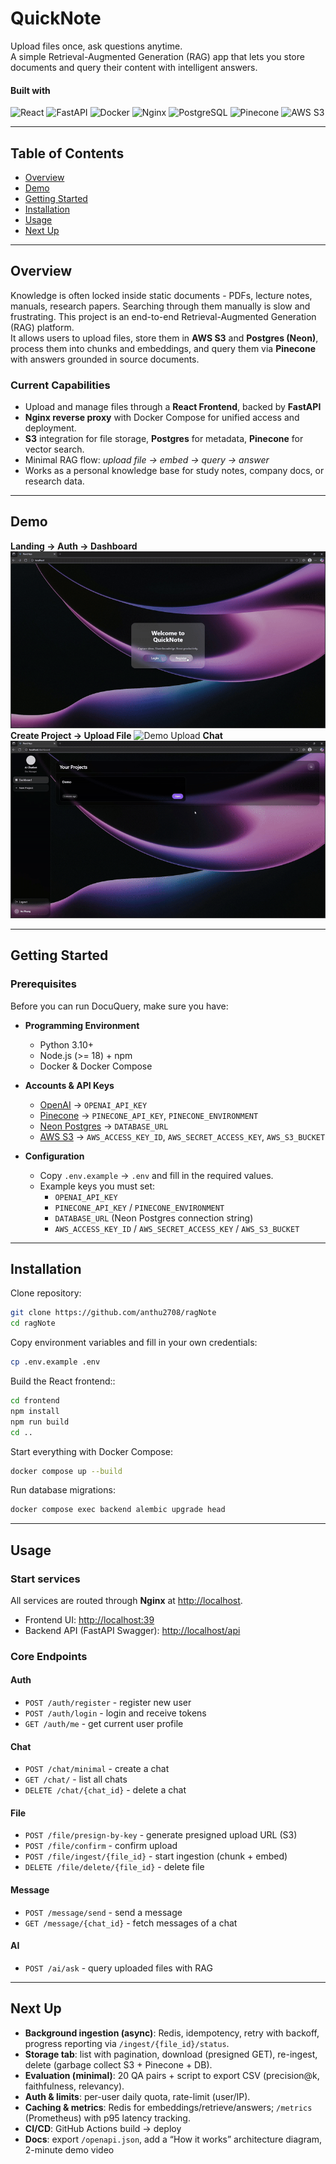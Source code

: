 # QuickNote
Upload files once, ask questions anytime.  
A simple Retrieval-Augmented Generation (RAG) app that lets you store documents and query their content with intelligent answers.

#### Built with
![React](https://img.shields.io/badge/-React-61DAFB?logo=react&logoColor=black&style=flat-square)
![FastAPI](https://img.shields.io/badge/-FastAPI-009688?logo=fastapi&logoColor=white&style=flat-square)
![Docker](https://img.shields.io/badge/-Docker-2496ED?logo=docker&logoColor=white&style=flat-square)
![Nginx](https://img.shields.io/badge/-Nginx-009639?logo=nginx&logoColor=white&style=flat-square)
![PostgreSQL](https://img.shields.io/badge/-PostgreSQL-4169E1?logo=postgresql&logoColor=white&style=flat-square)
![Pinecone](https://img.shields.io/badge/-Pinecone-2E7D32?style=flat-square)
![AWS S3](https://img.shields.io/badge/-AWS%20S3-569A31?logo=amazonaws&logoColor=white&style=flat-square)

---
## Table of Contents

- [Overview](#overview)
- [Demo](#demo)
- [Getting Started](#getting-started)
- [Installation](#installation)
- [Usage](#usage)
- [Next Up](#next-up)

[//]: # (- [Testing]&#40;#testing&#41;)

---

## Overview
Knowledge is often locked inside static documents - PDFs, lecture notes, manuals, research papers. Searching through them manually is slow and frustrating.
This project is an end-to-end Retrieval-Augmented Generation (RAG) platform.  
It allows users to upload files, store them in **AWS S3** and **Postgres (Neon)**, process them into chunks and embeddings, and query them via **Pinecone** with answers grounded in source documents.

### Current Capabilities
- Upload and manage files through a **React Frontend**, backed by **FastAPI**
- **Nginx reverse proxy** with Docker Compose for unified access and deployment.
- **S3** integration for file storage, **Postgres** for metadata, **Pinecone** for vector search.
- Minimal RAG flow: *upload file → embed → query → answer*
- Works as a personal knowledge base for study notes, company docs, or research data.

---

## Demo
**Landing → Auth → Dashboard**
![Demo Auth](./assets/demo-auth.gif)
**Create Project → Upload File**
![Demo Upload](./assets/demo-upload.gif)
**Chat**
![Demo Chat](./assets/demo-chat.gif)

---


## Getting Started

### Prerequisites

Before you can run DocuQuery, make sure you have:

- **Programming Environment**
  - Python 3.10+
  - Node.js (>= 18) + npm
  - Docker & Docker Compose

- **Accounts & API Keys**
  - [OpenAI](https://platform.openai.com/) → `OPENAI_API_KEY`
  - [Pinecone](https://www.pinecone.io/) → `PINECONE_API_KEY`, `PINECONE_ENVIRONMENT`
  - [Neon Postgres](https://neon.tech/) → `DATABASE_URL`
  - [AWS S3](https://aws.amazon.com/s3/) → `AWS_ACCESS_KEY_ID`, `AWS_SECRET_ACCESS_KEY`, `AWS_S3_BUCKET`

- **Configuration**
  - Copy `.env.example` → `.env` and fill in the required values.
  - Example keys you must set:
    - `OPENAI_API_KEY`
    - `PINECONE_API_KEY` / `PINECONE_ENVIRONMENT`
    - `DATABASE_URL` (Neon Postgres connection string)
    - `AWS_ACCESS_KEY_ID` / `AWS_SECRET_ACCESS_KEY` / `AWS_S3_BUCKET`


---

## Installation

Clone repository:

```bash
git clone https://github.com/anthu2708/ragNote
cd ragNote
```

Copy environment variables and fill in your own credentials:

```bash
cp .env.example .env
```

Build the React frontend::

```bash
cd frontend
npm install
npm run build
cd ..
```

Start everything with Docker Compose:

```bash
docker compose up --build
```

Run database migrations:

```bash
docker compose exec backend alembic upgrade head
```

---

## Usage

### Start services
All services are routed through **Nginx** at [http://localhost](http://localhost).

- Frontend UI: [http://localhost:39](http://localhost)
- Backend API (FastAPI Swagger): [http://localhost/api](http://localhost/docs)

### Core Endpoints

#### Auth
- `POST /auth/register` - register new user
- `POST /auth/login` - login and receive tokens
- `GET /auth/me` - get current user profile

#### Chat
- `POST /chat/minimal` - create a chat
- `GET /chat/` - list all chats
- `DELETE /chat/{chat_id}` - delete a chat

#### File
- `POST /file/presign-by-key` - generate presigned upload URL (S3)
- `POST /file/confirm` - confirm upload
- `POST /file/ingest/{file_id}` - start ingestion (chunk + embed)
- `DELETE /file/delete/{file_id}` - delete file

#### Message
- `POST /message/send` - send a message
- `GET /message/{chat_id}` - fetch messages of a chat

#### AI
- `POST /ai/ask` - query uploaded files with RAG


[//]: # (---)

[//]: # ()
[//]: # (## Testing)

[//]: # ()
[//]: # (This is a student personal project.  )

[//]: # (Currently, testing is minimal and focuses on core endpoints.)

[//]: # ()
[//]: # (Run backend tests:)

[//]: # (```bash)

[//]: # (docker compose exec backend pytest)

[//]: # (```)

[//]: # (Run frontend tests:)

[//]: # (```bash)

[//]: # (docker compose exec frontend npm test)

[//]: # (```)

---

## Next Up

- **Background ingestion (async)**: Redis, idempotency, retry with backoff, progress reporting via `/ingest/{file_id}/status`.
- **Storage tab**: list with pagination, download (presigned GET), re-ingest, delete (garbage collect S3 + Pinecone + DB).
- **Evaluation (minimal)**: 20 QA pairs + script to export CSV (precision@k, faithfulness, relevancy).
- **Auth & limits**:  per-user daily quota, rate-limit (user/IP).
- **Caching & metrics**: Redis for embeddings/retrieve/answers; `/metrics` (Prometheus) with p95 latency tracking.
- **CI/CD**: GitHub Actions build → deploy
- **Docs**: export `/openapi.json`, add a “How it works” architecture diagram, 2-minute demo video
